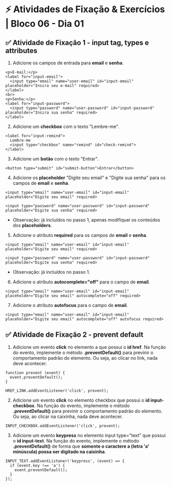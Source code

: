 # &#9889; Atividades de Fixação & Exercícios | Bloco 06 - Dia 01

## &#9989; Atividade de Fixação 1 - input tag, types e attributes

1. Adicione os campos de entrada para **email** e **senha**.
```
<p>E-mail:</p>
<label for="input-email">
  <input type="email" name="user-email" id="input-email" placeholder="Insira seu e-mail" required>
</label>
<br>
<p>Senha:</p>
<label for="input-password">
  <input type="password" name="user-password" id="input-password" placeholder="Insira sua senha" required>
</label>
```

2. Adicione um **checkbox** com o texto "Lembre-me".
```
<label for="input-remind">
  Lembre-me
  <input type="checkbox" name="remind" id="check-remind">
</label>
```

3. Adicione um **botão** com o texto "Entrar".
```
<button type="submit" id="submit-button">Entrar</button>
```

4. Adicione os **placeholder** "Digite seu email" e "Digite sua senha" para os campos de **email** e **senha**.
```
<input type="email" name="user-email" id="input-email" placeholder="Digite seu email" required>

<input type="password" name="user-password" id="input-password" placeholder="Digite sua senha" required>
```
- Observação: já incluídos no passo 1, apenas modifiquei os conteúdos dos **placeholders**.

5. Adicione o atributo **required** para os campos de **email** e **senha**.
```
<input type="email" name="user-email" id="input-email" placeholder="Digite seu email" required>

<input type="password" name="user-password" id="input-password" placeholder="Digite sua senha" required>
```
- Observação: já incluídos no passo 1.

6. Adicione o atributo **autocomplete="off"** para o campo de **email**.
```
<input type="email" name="user-email" id="input-email" placeholder="Digite seu email" autocomplete="off" required>
```

7. Adicione o atributo **autofocus** para o campo de **email**.
```
<input type="email" name="user-email" id="input-email" placeholder="Digite seu email" autocomplete="off" autofocus required>
```

## &#9989; Atividade de Fixação 2 - prevent default
1. Adicione um evento **click** no elemento a que possui o **id href**. Na função do evento, implemente o método **.preventDefault()** para previnir o comportamento padrão do elemento. Ou seja, ao clicar no link, nada deve acontecer.
```
function prevent (event) {
  event.preventDefault();
}

HREF_LINK.addEventListener('click', prevent);
```

2. Adicione um evento **click** no elemento checkbox que possui o **id input-checkbox**. Na função do evento, implemente o método **.preventDefault()** para previnir o comportamento padrão do elemento. Ou seja, ao clicar na caixinha, nada deve acontecer.
```
INPUT_CHECKBOX.addEventListener('click', prevent);
```

3. Adicione um evento **keypress** no elemento input type="text" que possui o **id input-text**. Na função do evento, implemente o método **.preventDefault()** de forma que **somente o caractere a (letra 'a' minúscula) possa ser digitado na caixinha**.
```
INPUT_TEXT.addEventListener('keypress', (event) => {
  if (event.key !== 'a') {
    event.preventDefault();
  }
});
```